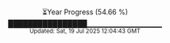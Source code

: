 <p align="center">
⏳Year Progress (54.66 %)<br>
████████████████▁▁▁▁▁▁▁▁▁▁▁▁▁▁ <br>
<sub>Updated: Sat, 19 Jul 2025 12:04:43 GMT</sub>
</p>

